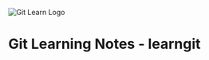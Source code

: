 ![Git Learn Logo](https://images.cnblogs.com/cnblogs_com/hollow/1530701/o_Git-Logo.png)

# Git Learning Notes - learngit

